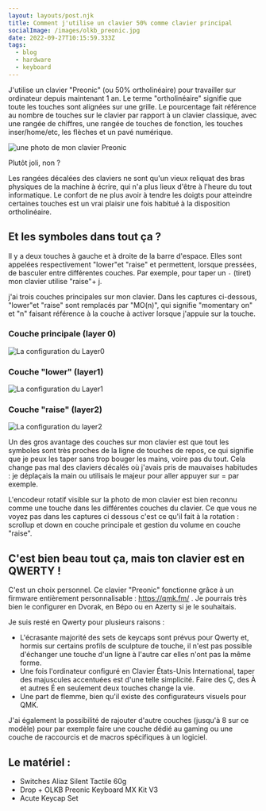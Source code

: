 ```yaml
---
layout: layouts/post.njk
title: Comment j'utilise un clavier 50% comme clavier principal
socialImage: /images/olkb_preonic.jpg
date: 2022-09-27T10:15:59.333Z
tags:
  - blog
  - hardware
  - keyboard
---
```

J﻿'utilise un clavier "Preonic" (ou 50% ortholinéaire) pour travailler sur ordinateur depuis maintenant 1 an. Le terme "ortholinéaire" signifie que toute les touches sont alignées sur une grille. Le pourcentage fait référence au nombre de touches sur le clavier par rapport à un clavier classique, avec une rangée de chiffres, une rangée de touches de fonction, les touches inser/home/etc, les flèches et un pavé numérique.

![une photo de mon clavier Preonic](/images/olkb_preonic.jpg "mon clavier Preonic")

P﻿lutôt joli, non ?

L﻿es rangées décalées des claviers ne sont qu'un vieux reliquat des bras physiques de la machine à écrire, qui n'a plus lieux d'être à l'heure du tout informatique. Le confort de ne plus avoir à tendre les doigts pour atteindre certaines touches est un vrai plaisir une fois habitué à la disposition ortholinéaire.

## E﻿t les symboles dans tout ça ?

I﻿l y a deux touches à gauche et à droite de la barre d'espace. Elles sont appelées respectivement "lower"et "raise" et permettent, lorsque pressées, de basculer entre différentes couches. Par exemple, pour taper un `-` (tiret) mon clavier utilise "raise"+ j.

j﻿'ai trois couches principales sur mon clavier. Dans les captures ci-dessous, "lower"et "raise" sont remplacés par "MO(n)", qui signifie "momentary on" et "n" faisant référence à la couche à activer lorsque j'appuie sur la touche.

### Couche principale (layer 0)

![La configuration du Layer0](/images/layer0.png "Layer 0")

### C﻿ouche "lower" (layer1)

![La configuration du Layer1](/images/layer1.png "Layer 1")

### C﻿ouche "raise" (layer2)

![La configuration du layer2](/images/layer2.png "Layer 2")

U﻿n des gros avantage des couches sur mon clavier est que tout les symboles sont très proches de la ligne de touches de repos, ce qui signifie que je peux les taper sans trop bouger les mains, voire pas du tout. Cela change pas mal des claviers décalés où j'avais pris de mauvaises habitudes : je déplaçais la main ou utilisais le majeur pour aller appuyer sur = par exemple.

L﻿'encodeur rotatif visible sur la photo de mon clavier est bien reconnu comme une touche dans les différentes couches du clavier. Ce que vous ne voyez pas dans les captures ci dessous c'est ce qu'il fait à la rotation : scrollup et down en couche principale et gestion du volume en couche "raise".

## C'est bien beau tout ça, mais ton clavier est en QWERTY !

C﻿'est un choix personnel. Ce clavier "Preonic" fonctionne grâce à un firmware entièrement personnalisable : <https://qmk.fm/> . Je pourrais très bien le configurer en Dvorak, en Bépo ou en Azerty si je le souhaitais.

J﻿e suis resté en Qwerty pour plusieurs raisons :

* L'écrasante majorité des sets de keycaps sont prévus pour Qwerty et, hormis sur certains profils de sculpture de touche, il n'est pas possible d'échanger une touche d'un ligne à l'autre car elles n'ont pas la même forme.
* U﻿ne fois l'ordinateur configuré en Clavier États-Unis International, taper des majuscules accentuées est d'une telle simplicité. Faire des Ç, des À et autres É en seulement deux touches change la vie.
* Une part de flemme, bien qu'il existe des configurateurs visuels pour QMK.

J﻿'ai également la possibilité de rajouter d'autre couches  (jusqu'à 8 sur ce modèle) pour par exemple faire une couche dédié au gaming ou une couche de raccourcis et de macros spécifiques à un logiciel.

## L﻿e matériel :

* S﻿witches Aliaz Silent Tactile 60g
* Drop + OLKB Preonic Keyboard MX Kit V3
* Acute Keycap Set